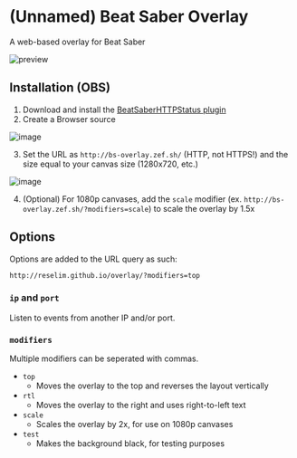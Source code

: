 # (Unnamed) Beat Saber Overlay

A web-based overlay for Beat Saber

![preview](https://i.imgur.com/fOg4TUp.png)

## Installation (OBS)

1. Download and install the [BeatSaberHTTPStatus plugin](https://github.com/opl-/beatsaber-http-status/releases)
2. Create a Browser source

![image](https://i.imgur.com/WyTjdtd.png)

3. Set the URL as `http://bs-overlay.zef.sh/` (HTTP, not HTTPS!) and the size equal to your canvas size (1280x720, etc.)

![image](https://imgur.com/KxowYrw.png)

4. (Optional) For 1080p canvases, add the `scale` modifier (ex. `http://bs-overlay.zef.sh/?modifiers=scale`) to scale the overlay by 1.5x

## Options

Options are added to the URL query as such:

```
http://reselim.github.io/overlay/?modifiers=top
```

### `ip` and `port`

Listen to events from another IP and/or port.

### `modifiers`

Multiple modifiers can be seperated with commas.

- `top`
	* Moves the overlay to the top and reverses the layout vertically
- `rtl`
	* Moves the overlay to the right and uses right-to-left text
- `scale`
	* Scales the overlay by 2x, for use on 1080p canvases
- `test`
	* Makes the background black, for testing purposes
